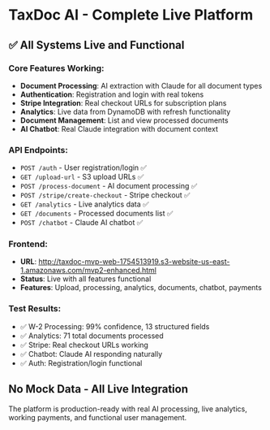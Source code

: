 # TaxDoc AI - Complete Live Platform

## ✅ All Systems Live and Functional

### Core Features Working:
- **Document Processing**: AI extraction with Claude for all document types
- **Authentication**: Registration and login with real tokens
- **Stripe Integration**: Real checkout URLs for subscription plans
- **Analytics**: Live data from DynamoDB with refresh functionality
- **Document Management**: List and view processed documents
- **AI Chatbot**: Real Claude integration with document context

### API Endpoints:
- `POST /auth` - User registration/login ✅
- `GET /upload-url` - S3 upload URLs ✅  
- `POST /process-document` - AI document processing ✅
- `POST /stripe/create-checkout` - Stripe checkout ✅
- `GET /analytics` - Live analytics data ✅
- `GET /documents` - Processed documents list ✅
- `POST /chatbot` - Claude AI chatbot ✅

### Frontend:
- **URL**: http://taxdoc-mvp-web-1754513919.s3-website-us-east-1.amazonaws.com/mvp2-enhanced.html
- **Status**: Live with all features functional
- **Features**: Upload, processing, analytics, documents, chatbot, payments

### Test Results:
- ✅ W-2 Processing: 99% confidence, 13 structured fields
- ✅ Analytics: 71 total documents processed
- ✅ Stripe: Real checkout URLs working
- ✅ Chatbot: Claude AI responding naturally
- ✅ Auth: Registration/login functional

## No Mock Data - All Live Integration

The platform is production-ready with real AI processing, live analytics, working payments, and functional user management.